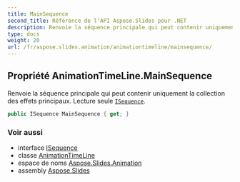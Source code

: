 ```yaml
---
title: MainSequence
second_title: Référence de l'API Aspose.Slides pour .NET
description: Renvoie la séquence principale qui peut contenir uniquement la collection des effets principaux. Lecture seule ISequenceaspose.slides.animation/isequence.
type: docs
weight: 20
url: /fr/aspose.slides.animation/animationtimeline/mainsequence/
---
```


## Propriété AnimationTimeLine.MainSequence

Renvoie la séquence principale qui peut contenir uniquement la collection des effets principaux. Lecture seule [`ISequence`](../../isequence).

```csharp
public ISequence MainSequence { get; }
```

### Voir aussi

* interface [ISequence](../../isequence)
* classe [AnimationTimeLine](../../animationtimeline)
* espace de noms [Aspose.Slides.Animation](../../animationtimeline)
* assembly [Aspose.Slides](../../../)

<!-- NE PAS ÉDITER : généré par xmldocmd pour Aspose.Slides.dll -->